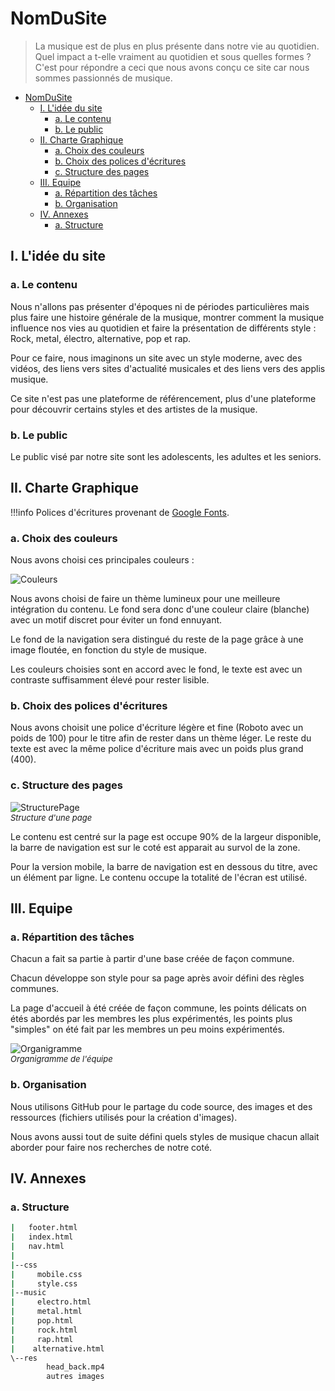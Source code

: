 # NomDuSite

<!--TODO: Nom du site-->

> La musique est de plus en plus présente dans notre vie au quotidien. Quel impact a t-elle vraiment au quotidien et sous quelles formes ? C'est pour répondre a ceci que nous avons conçu ce site car nous sommes passionnés de musique.

- [NomDuSite](#nomdusite)
  - [I. L'idée du site](#i-lid%c3%a9e-du-site)
    - [a. Le contenu](#a-le-contenu)
    - [b. Le public](#b-le-public)
  - [II. Charte Graphique](#ii-charte-graphique)
    - [a. Choix des couleurs](#a-choix-des-couleurs)
    - [b. Choix des polices d'écritures](#b-choix-des-polices-d%c3%a9critures)
    - [c. Structure des pages](#c-structure-des-pages)
  - [III. Equipe](#iii-equipe)
    - [a. Répartition des tâches](#a-r%c3%a9partition-des-t%c3%a2ches)
    - [b. Organisation](#b-organisation)
  - [IV. Annexes](#iv-annexes)
    - [a. Structure](#a-structure)

<div style="page-break-after: always;"></div>

## I. L'idée du site

### a. Le contenu

Nous n'allons pas présenter d'époques ni de périodes particulières mais plus faire une histoire générale de la musique, montrer comment la musique influence nos vies au quotidien et faire la présentation de différents style : Rock, metal, électro, alternative, pop et rap.

Pour ce faire, nous imaginons un site avec un style moderne, avec des vidéos, des liens vers sites d'actualité musicales et des liens vers des applis musique.

Ce site n'est pas une plateforme de référencement, plus d'une plateforme pour découvrir certains styles et des artistes de la musique.

### b. Le public

Le public visé par notre site sont les adolescents, les adultes et les seniors.

## II. Charte Graphique

  !!!info
    Polices d'écritures provenant de [Google Fonts](https://fonts.google.com/).

### a. Choix des couleurs

Nous avons choisi ces principales couleurs :

![Couleurs](https://rawcdn.githack.com/oxypomme/PT19_20/55a64ce3e01246102ba0adca0ad5c32e34fb3ce8/res/palette.png)

Nous avons choisi de faire un thème lumineux pour une meilleure intégration du contenu. Le fond sera donc d'une couleur claire (blanche) avec un motif discret pour éviter un fond ennuyant.

<div style="page-break-after: always;"></div>

Le fond de la navigation sera distingué du reste de la page grâce à une image floutée, en fonction du style de musique.

Les couleurs choisies sont en accord avec le fond, le texte est avec un contraste suffisamment élevé pour rester lisible.

### b. Choix des polices d'écritures

Nous avons choisit une police d'écriture légère et fine (Roboto avec un poids de 100) pour le titre afin de rester dans un thème léger. Le reste du texte est avec la même police d'écriture mais avec un poids plus grand (400).

### c. Structure des pages

![StructurePage](https://rawcdn.githack.com/oxypomme/PT19_20/55a64ce3e01246102ba0adca0ad5c32e34fb3ce8/res/structure.jpg)<br/>
<font size="2">*Structure d'une page*</font>

Le contenu est centré sur la page est occupe 90% de la largeur disponible, la barre de navigation est sur le coté est apparait au survol de la zone.

Pour la version mobile, la barre de navigation est en dessous du titre, avec un élément par ligne. Le contenu occupe la totalité de l'écran est utilisé.

<div style="page-break-after: always;"></div>

## III. Equipe

### a. Répartition des tâches

Chacun a fait sa partie à partir d'une base créée de façon commune.

Chacun développe son style pour sa page après avoir défini des règles communes.

La page d'accueil à été créée de façon commune, les points délicats on étés abordés par les membres les plus expérimentés, les points plus "simples" on été fait par les membres un peu moins expérimentés.

![Organigramme](https://rawcdn.githack.com/oxypomme/PT19_20/55a64ce3e01246102ba0adca0ad5c32e34fb3ce8/res/orga.png)<br/>
<font size="2">*Organigramme de l'équipe*</font>

### b. Organisation

Nous utilisons GitHub pour le partage du code source, des images et des ressources (fichiers utilisés pour la création d'images).

Nous avons aussi tout de suite défini quels styles de musique chacun allait aborder pour faire nos recherches de notre coté.

<div style="page-break-after: always;"></div>

## IV. Annexes

### a. Structure

```bash
|   footer.html
|   index.html
|   nav.html
|
|--css
|     mobile.css
|     style.css
|--music
|     electro.html
|     metal.html
|     pop.html
|     rock.html
|     rap.html
|    alternative.html
\--res
        head_back.mp4
        autres images
```

<!--TODO: MAJ Structure-->